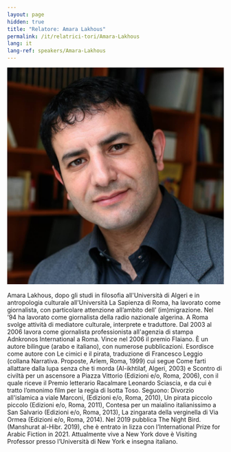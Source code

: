 ```yaml
---
layout: page
hidden: true
title: "Relatore: Amara Lakhous"
permalink: /it/relatrici-tori/Amara-Lakhous
lang: it
lang-ref: speakers/Amara-Lakhous
---
```


![Amara Lakhous](/assets/speakers/Amara-Lakhous.jpg)

Amara Lakhous, dopo gli studi in filosofia all'Università di Algeri e in antropologia culturale all'Università La Sapienza di Roma, ha lavorato come giornalista, con particolare attenzione all’ambito dell’ (im)migrazione. Nel ’94 ha lavorato come giornalista della radio nazionale algerina. A Roma svolge attività di mediatore culturale, interprete e traduttore. Dal 2003 al 2006 lavora come giornalista professionista all'agenzia di stampa Adnkronos International a Roma. Vince nel 2006 il premio Flaiano. È un autore bilingue (arabo e italiano), con numerose pubblicazioni. Esordisce come autore con Le cimici e il pirata, traduzione di Francesco Leggio (collana Narrativa. Proposte, Arlem, Roma, 1999) cui segue Come farti allattare dalla lupa senza che ti morda (Al-ikhtilaf, Algeri, 2003) e Scontro di civiltà per un ascensore a Piazza Vittorio (Edizioni e/o, Roma, 2006), con il quale riceve il Premio letterario Racalmare Leonardo Sciascia, e da cui è tratto l’omonimo film per la regia di Isotta Toso. Seguono: Divorzio all'islamica a viale Marconi, (Edizioni e/o, Roma, 2010), Un pirata piccolo piccolo (Edizioni e/o, Roma, 2011), Contesa per un maialino italianissimo a San Salvario (Edizioni e/o, Roma, 2013), La zingarata della verginella di Via Ormea (Edizioni e/o, Roma, 2014). Nel 2019 pubblica The Night Bird. (Manshurat al-Hibr. 2019), che è entrato in lizza con l’International Prize for Arabic Fiction in 2021. Attualmente vive a New York dove è Visiting Professor presso l’Università di New York e insegna italiano.  
